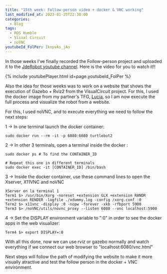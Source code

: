 ```yaml
---
title: "15th week: Follow-person video + docker & VNC working"
last_modified_at: 2023-01-25T22:30:00
categories:
  - Blog
tags:
  - ROS Humble
  - Visual Circuit
  - noVNC
youtubeId_FolPer: IknpvAs_jAo
---
```


In those weeks I've finally recorded the Follow-person project and uploaded it to the [JdeRobot youtube channel](https://www.youtube.com/@jderobot/videos). Here is the video for you to watch it!!

{% include youtubePlayer.html id=page.youtubeId_FolPer %}


Also the idea for those weeks was to work on a website that shows the execution of Gazebo + Rviz2 from the VisualCircuit project.
For this, I used the docker image from my partner's TFG, [Lucía](https://github.com/RoboticsLabURJC/2022-tfg-lucia-chen/tree/main/turtlebot2%20docker%20novnc), so I am now execute the full process and visualize the robot from a website.

For this, I used noVNC, and to execute everything we need to follow the next steps:

1 -> In one terminal launch the docker container:
~~~
sudo docker run --rm -it -p 6080:6080 turtlebot2
~~~
2 -> In other 3 terminals, open a terminal inside the docker :
~~~
sudo docker ps # To find the CONTAINER_ID

# Repeat this one in different terminals
sudo docker exec -it [CONTAINER_ID] /bin/bash
~~~
3 -> Inside the docker container, use these command lines to open the Xserver, X11VNC and noVNC
~~~
XServer en la terminal 1
Term1 $> /usr/bin/Xorg -noreset +extension GLX +extension RANDR +extension RENDER -logfile ./xdummy.log -config /xorg.conf :0
Term2 $> x11vnc -display :0 -nopw -forever -xkb -rfbport 5900
Term3 $> /noVNC/utils/novnc_proxy --listen 6080 --vnc localhost:5900
~~~
4 -> Set the DISPLAY environment variable to ":0" in order to see the docker apps in the web visualizer:
~~~
Term4 $> export DISPLAY=:0
~~~

With all this done, now we can use rviz or gazebo normally and watch everything if we connect our web browser to "localhost:6080/vnc.html"


Next steps will follow the path of modifying the website to make it more visually atractive and test the follow person in the docker + VNC environment.
